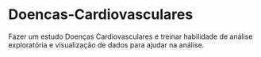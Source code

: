 # Doencas-Cardiovasculares
Fazer um estudo Doenças Cardiovasculares e treinar habilidade de análise exploratória e visualização de dados para ajudar na análise.
